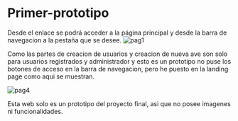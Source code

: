 ﻿# Primer-prototipo
Desde el enlace se podrá acceder a la página principal y desde la barra de navegacion a la pestaña que se desee.
![pag1](https://user-images.githubusercontent.com/116076184/236155801-ef75ce9a-b810-46ec-b257-19cc3f1ebc5c.png)

Como las partes de creacion de usuarios y creacion de nueva ave son solo para usuarios registrados y administrador y esto es un prototipo no puse
los botones de acceso en la barra de navegacion, pero he puesto en la landing page como aqui se muestran.

![pag4](https://user-images.githubusercontent.com/116076184/236163477-c1568b08-f248-41e0-9883-856f905e8782.png)

Esta web solo es un prototipo del proyecto final, asi que no posee imagenes ni funcionalidades.
